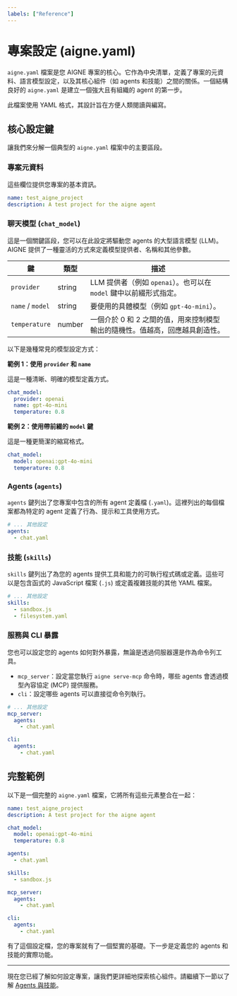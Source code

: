 ```yaml
---
labels: ["Reference"]
---
```


# 專案設定 (aigne.yaml)

`aigne.yaml` 檔案是您 AIGNE 專案的核心。它作為中央清單，定義了專案的元資料、語言模型設定，以及其核心組件（如 agents 和技能）之間的關係。一個結構良好的 `aigne.yaml` 是建立一個強大且有組織的 agent 的第一步。

此檔案使用 YAML 格式，其設計旨在方便人類閱讀與編寫。

## 核心設定鍵

讓我們來分解一個典型的 `aigne.yaml` 檔案中的主要區段。

### 專案元資料

這些欄位提供您專案的基本資訊。

<x-field data-name="name" data-type="string" data-required="true" data-desc="專案的唯一識別碼。"></x-field>
<x-field data-name="description" data-type="string" data-required="false" data-desc="簡要描述您的專案功能。"></x-field>

```yaml aigne.yaml icon=mdi:file-document
name: test_aigne_project
description: A test project for the aigne agent
```

### 聊天模型 (`chat_model`)

這是一個關鍵區段，您可以在此設定將驅動您 agents 的大型語言模型 (LLM)。AIGNE 提供了一種靈活的方式來定義模型提供者、名稱和其他參數。

| 鍵 | 類型 | 描述 |
|---|---|---|
| `provider` | string | LLM 提供者（例如 `openai`）。也可以在 `model` 鍵中以前綴形式指定。 |
| `name` / `model` | string | 要使用的具體模型（例如 `gpt-4o-mini`）。 |
| `temperature` | number | 一個介於 0 和 2 之間的值，用來控制模型輸出的隨機性。值越高，回應越具創造性。 |

以下是幾種常見的模型設定方式：

**範例 1：使用 `provider` 和 `name`**

這是一種清晰、明確的模型定義方式。

```yaml aigne.yaml icon=mdi:file-document
chat_model:
  provider: openai
  name: gpt-4o-mini
  temperature: 0.8
```

**範例 2：使用帶前綴的 `model` 鍵**

這是一種更簡潔的縮寫格式。

```yaml aigne.yaml icon=mdi:file-document
chat_model:
  model: openai:gpt-4o-mini
  temperature: 0.8
```

### Agents (`agents`)

`agents` 鍵列出了您專案中包含的所有 agent 定義檔 (`.yaml`)。這裡列出的每個檔案都為特定的 agent 定義了行為、提示和工具使用方式。

```yaml aigne.yaml icon=mdi:file-document
# ... 其他設定
agents:
  - chat.yaml
```

### 技能 (`skills`)

`skills` 鍵列出了為您的 agents 提供工具和能力的可執行程式碼或定義。這些可以是包含函式的 JavaScript 檔案 (`.js`) 或定義複雜技能的其他 YAML 檔案。

```yaml aigne.yaml icon=mdi:file-document
# ... 其他設定
skills:
  - sandbox.js
  - filesystem.yaml
```

### 服務與 CLI 暴露

您也可以設定您的 agents 如何對外暴露，無論是透過伺服器還是作為命令列工具。

- `mcp_server`：設定當您執行 `aigne serve-mcp` 命令時，哪些 agents 會透過模型內容協定 (MCP) 提供服務。
- `cli`：設定哪些 agents 可以直接從命令列執行。

```yaml aigne.yaml icon=mdi:file-document
# ... 其他設定
mcp_server:
  agents:
    - chat.yaml

cli:
  agents:
    - chat.yaml
```

## 完整範例

以下是一個完整的 `aigne.yaml` 檔案，它將所有這些元素整合在一起：

```yaml aigne.yaml icon=mdi:file-document
name: test_aigne_project
description: A test project for the aigne agent

chat_model:
  model: openai:gpt-4o-mini
  temperature: 0.8

agents:
  - chat.yaml

skills:
  - sandbox.js

mcp_server:
  agents:
    - chat.yaml

cli:
  agents:
    - chat.yaml
```

有了這個設定檔，您的專案就有了一個堅實的基礎。下一步是定義您的 agents 和技能的實際功能。

---

現在您已經了解如何設定專案，讓我們更詳細地探索核心組件。請繼續下一節以了解 [Agents 與技能](./core-concepts-agents-and-skills.md)。
